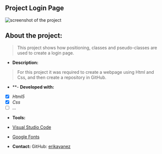 ## Project Login Page

![screenshot of the project](.)

## About the project:
> This project shows how positioning, classes and pseudo-classes are used to create a login page.

- **Description:**
> For this project it was required to create a webpage using Html and Css, and then create a repository in GitHub.

- **- **Developed with:**
- [x] _Html5_
- [x] _Css_
- [ ] _..._

- **Tools:**
- [Visual Studio Code](https://code.visualstudio.com/)
- [Google Fonts](https://fonts.google.com/)

- **Contact:**
GitHub: [erikayanez](https://github.com/)<br>

